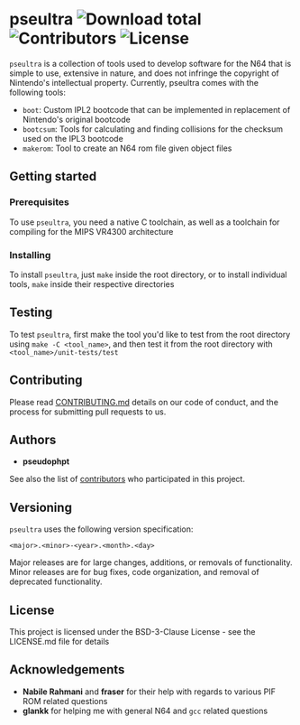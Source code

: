 # pseultra ![Download total](https://img.shields.io/github/downloads/pseudophpt/pseultra/total.svg) ![Contributors](https://img.shields.io/github/contributors/pseudophpt/pseultra.svg) ![License](https://img.shields.io/github/license/pseudophpt/pseultra.svg)
`pseultra` is a collection of tools used to develop software for the N64 that is simple to use, extensive in nature, and does not infringe the copyright of Nintendo's intellectual property. Currently, pseultra comes with the following tools:

- `boot`: Custom IPL2 bootcode that can be implemented in replacement of Nintendo's original bootcode
- `bootcsum`: Tools for calculating and finding collisions for the checksum used on the IPL3 bootcode
- `makerom`: Tool to create an N64 rom file given object files

## Getting started

### Prerequisites

To use `pseultra`, you need a native C toolchain, as well as a toolchain for compiling for the MIPS VR4300 architecture 

### Installing

To install `pseultra`, just `make` inside the root directory, or to install individual tools, `make` inside their respective directories

## Testing

To test `pseultra`, first make the tool you'd like to test from the root directory using `make -C <tool_name>`, and then test it from the root directory with `<tool_name>/unit-tests/test`

## Contributing

Please read [CONTRIBUTING.md](CONTRIBUTING.md) details on our code of conduct, and the process for submitting pull requests to us.

## Authors

- **pseudophpt**

See also the list of [contributors](https://github.com/pseudophpt/pseultra/graphs/contributors) who participated in this project.

## Versioning

`pseultra` uses the following version specification:

`<major>.<minor>-<year>.<month>.<day>`

Major releases are for large changes, additions, or removals of functionality. Minor releases are for bug fixes, code organization, and removal of deprecated functionality.

## License

This project is licensed under the BSD-3-Clause License - see the LICENSE.md file for details

## Acknowledgements

- **Nabile Rahmani** and **fraser** for their help with regards to various PIF ROM related questions
- **glankk** for helping me with general N64 and `gcc` related questions

